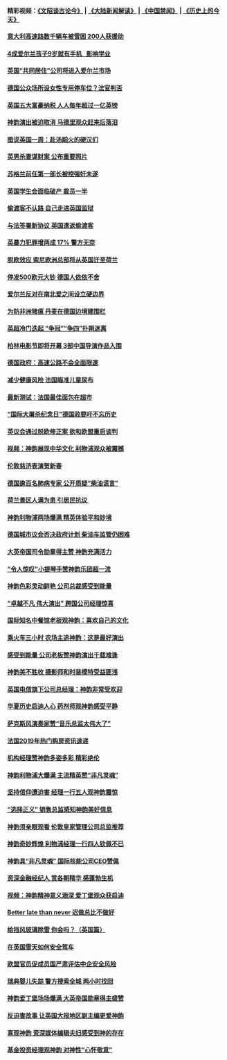 #### 精彩视频：[《文昭谈古论今》](https://github.com/gfw-breaker/wenzhao) | [《大陆新闻解读》](https://github.com/gfw-breaker/ntdtv-comedy) | [《中国禁闻》](https://github.com/gfw-breaker/ntdtv-news) | [《历史上的今天》](https://github.com/gfw-breaker/today-in-history) 

#### [意大利高速路数千辆车被雪困 200人获援助](../pages/nsc974/n11022003.md?t=02031512) 

#### [4成爱尔兰孩子9岁就有手机   影响学业](../pages/nsc974/n11018141.md?t=02031512) 

#### [英国“共同居住”公司将进入爱尔兰市场](../pages/nsc974/n11018074.md?t=02031512) 

#### [德国公众场所设女性专用停车位？法官判否](../pages/nsc974/n11018033.md?t=02031512) 

#### [英国五大富豪纳税 人人每年超过一亿英镑](../pages/nsc974/n11016706.md?t=02031512) 

#### [神韵演出被迫取消 马德里观众赶来后落泪](../pages/nsc974/n11016854.md?t=02031512) 

#### [图说英国一周：赴汤蹈火的硬汉们](../pages/nsc974/n11016810.md?t=02031512) 

#### [英男杀妻谋财案 公布重要照片](../pages/nsc974/n11016778.md?t=02031512) 

#### [苏格兰前任第一部长被控强奸未遂](../pages/nsc974/n11016772.md?t=02031512) 

#### [英国学生会面临破产 裁员一半](../pages/nsc974/n11016766.md?t=02031512) 

#### [偷渡客不认路 自己走进英国监狱](../pages/nsc974/n11016763.md?t=02031512) 

#### [与法签署新协议 英国遣返偷渡客](../pages/nsc974/n11016756.md?t=02031512) 

#### [英暴力犯罪增两成 17% 警方无奈](../pages/nsc974/n11016787.md?t=02031512) 

#### [脱欧效应 索尼欧洲总部将从英国迁至荷兰](../pages/nsc974/n11015209.md?t=02031512) 

#### [停发500欧元大钞 德国人依依不舍](../pages/nsc974/n11015417.md?t=02031512) 

#### [爱尔兰反对在南北爱之间设立硬边界](../pages/nsc974/n11015382.md?t=02031512) 

#### [为防非洲猪瘟 丹麦在德国边境建围栏](../pages/nsc974/n11014368.md?t=02031512) 

#### [英超冷门迭起 “争冠”“争四”扑朔迷离](../pages/nsc974/n11014053.md?t=02031512) 

#### [柏林电影节即将开幕 3部中国导演作品入围](../pages/nsc974/n11013824.md?t=02031512) 

#### [德国政府：高速公路不会全面限速](../pages/nsc974/n11013841.md?t=02031512) 

#### [减少健康风险 法国瞄准儿童尿布](../pages/nsc974/n11012630.md?t=02031512) 

#### [最新测试：法国最佳面包在超市](../pages/nsc974/n11012842.md?t=02031512) 

#### [“国际大屠杀纪念日”德国政要吁不忘历史](../pages/nsc974/n11012513.md?t=02031512) 

#### [英议会通过脱欧修正案 欲和欧盟重启谈判](../pages/nsc974/n11011622.md?t=02031512) 

#### [视频：神韵展现中华文化 利物浦观众被震撼](../pages/nsc974/n11011005.md?t=02031512) 

#### [伦敦慈济表演贺新春](../pages/nsc974/n11011139.md?t=02031512) 

#### [德国逾百名肺病专家 公开质疑“柴油谎言”](../pages/nsc974/n11010325.md?t=02031512) 

#### [荷兰景区人满为患 引居民抗议 ](../pages/nsc974/n11010747.md?t=02031512) 

#### [神韵利物浦两场爆满 精英体验平和妙境](../pages/nsc974/n11010417.md?t=02031512) 

#### [德国城市议会否决政府计划 柴油车监管仍困难](../pages/nsc974/n11010716.md?t=02031512) 

#### [大英帝国司令勋章得主赞 神韵充满活力](../pages/nsc974/n11009434.md?t=02031512) 

#### [“令人惊叹”小提琴手赞神韵乐团超一流](../pages/nsc974/n11009535.md?t=02031512) 

#### [神韵色彩灵动鲜艳 公司总裁感受到能量](../pages/nsc974/n11009391.md?t=02031512) 

#### [“卓越不凡 伟大演出” 跨国公司经理惊喜](../pages/nsc974/n11009359.md?t=02031512) 

#### [国际知名中餐馆老板观神韵：喜欢自己的文化](../pages/nsc974/n11009314.md?t=02031512) 

#### [乘火车三小时 农场主追神韵：这是最好演出](../pages/nsc974/n11009299.md?t=02031512) 

#### [感受到能量 公司老板赞神韵演出千载难逢](../pages/nsc974/n11009226.md?t=02031512) 

#### [神韵美不胜收 摄影师和时装模特受益匪浅](../pages/nsc974/n11009171.md?t=02031512) 

#### [英国电信旗下公司总经理：神韵非常受欢迎](../pages/nsc974/n11008992.md?t=02031512) 

#### [华夏历史启迪人心 药剂师观神韵感受平静](../pages/nsc974/n11007232.md?t=02031512) 

#### [萨克斯风演奏家赞“音乐总监太伟大了”](../pages/nsc974/n11007174.md?t=02031512) 

#### [法国2019年热门购房资讯速递](../pages/nsc974/n10947033.md?t=02031512) 

#### [机构经理赞神韵多姿多彩 精彩绝伦](../pages/nsc974/n11006484.md?t=02031512) 

#### [神韵利物浦大爆满 主流精英赞“非凡灵魂”](../pages/nsc974/n11006697.md?t=02031512) 

#### [坚持信仰遭迫害 经理一行五人观神韵震惊](../pages/nsc974/n11006523.md?t=02031512) 

#### [“选择正义” 销售总监感知神韵美好信息](../pages/nsc974/n11006437.md?t=02031512) 

#### [神韵须亲眼观看 伦敦皇家管理公司总监推荐](../pages/nsc974/n11006402.md?t=02031512) 

#### [神韵奇妙辉煌 利物浦经理一行四人钦佩不已](../pages/nsc974/n11006397.md?t=02031512) 

#### [神韵具“非凡灵魂” 国际核能公司CEO赞佩](../pages/nsc974/n11006353.md?t=02031512) 

#### [资深金融经纪人 赏各朝精华 感蓬勃生机](../pages/nsc974/n11006347.md?t=02031512) 

#### [视频：神韵精神意义涵深 爱丁堡观众获启迪](../pages/nsc974/n11004622.md?t=02031512) 

#### [Better late than never 迟做总比不做好](../pages/nsc974/n11004768.md?t=02031512) 

#### [给挡风玻璃除雪 你会吗？（英国篇）](../pages/nsc974/n11004765.md?t=02031512) 

#### [在英国雪天如何安全驾车](../pages/nsc974/n11004758.md?t=02031512) 

#### [欧盟官员促成员国严肃评估中企安全风险](../pages/nsc974/n11004719.md?t=02031512) 

#### [瑞典婴儿失踪 警方搜索全城 两小时找回](../pages/nsc974/n11004065.md?t=02031512) 

#### [神韵爱丁堡场场爆满 大英帝国勋章得主盛赞](../pages/nsc974/n11003114.md?t=02031512) 

#### [反迫害故事 让英国大报地区副主编更爱神韵](../pages/nsc974/n11003184.md?t=02031512) 

#### [喜观神韵 资深媒体编辑夫妇感受到神的存在](../pages/nsc974/n11003116.md?t=02031512) 

#### [基金投资经理观神韵 对神性“心怀敬意”](../pages/nsc974/n11003069.md?t=02031512) 

